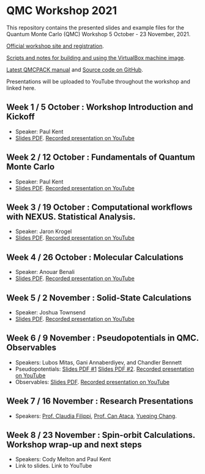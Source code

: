 # QMC Workshop 2021

This repository contains the presented slides and example files for the Quantum Monte Carlo (QMC) Workshop 5 October - 23 November, 2021. 

[Official workshop site and registration](https://qmc2021.ornl.gov/).

[Scripts and notes for building and using the VirtualBox machine image](https://github.com/QMCPACK/qmc_workshop_2021/tree/master/workshop_image).

[Latest QMCPACK manual](https://qmcpack.readthedocs.io/en/develop/) and [Source code on GitHub](https://github.com/QMCPACK/qmcpack).

Presentations will be uploaded to YouTube throughout the workshop and linked here.

## Week 1 / 5 October : Workshop Introduction and Kickoff
 * Speaker: Paul Kent
 * [Slides PDF](https://github.com/QMCPACK/qmc_workshop_2021/blob/master/week1_kickoff/week1_kickoff.pdf). [Recorded presentation on YouTube](https://www.youtube.com/watch?v=CP2NV834VfQ)
## Week 2 / 12 October : Fundamentals of Quantum Monte Carlo
 * Speaker: Paul Kent
 * [Slides PDF](https://github.com/QMCPACK/qmc_workshop_2021/blob/master/week2_qmc_introduction/week2_qmc_introduction.pdf). [Recorded presentation on YouTube](https://www.youtube.com/watch?v=aOm3ilUNNU8)
## Week 3 / 19 October : Computational workflows with NEXUS. Statistical Analysis.
 * Speaker: Jaron Krogel
 * [Slides PDF](https://github.com/QMCPACK/qmc_workshop_2021/blob/master/week3_stats_and_nexus/week3_stats_nexus_vfinal.pdf). [Recorded presentation on YouTube](https://www.youtube.com/watch?v=fpEHyQHPCuA)
## Week 4 / 26 October : Molecular Calculations
 * Speaker: Anouar Benali
 * [Slides PDF](https://github.com/QMCPACK/qmc_workshop_2021/blob/master/week4_molecules/week4_molecules.pdf). [Recorded presentation on YouTube](https://www.youtube.com/watch?v=2H_FWv8SWkY)
## Week 5 / 2 November : Solid-State Calculations
 * Speaker: Joshua Townsend
 * [Slides PDF](https://github.com/QMCPACK/qmc_workshop_2021/blob/master/week5_solids/week5_solids.pdf). [Recorded presentation on YouTube](https://www.youtube.com/watch?v=tvACybV-2gk)
## Week 6 / 9 November : Pseudopotentials in QMC. Observables
 * Speakers: Lubos Mitas, Gani Annaberdiyev, and Chandler Bennett
 * Pseudopotentials: [Slides PDF #1](https://github.com/QMCPACK/qmc_workshop_2021/blob/master/week6_pseudopotentials/01_intro_ecps/week6_intro_ecps.pdf) [Slides PDF #2](https://github.com/QMCPACK/qmc_workshop_2021/blob/master/week6_pseudopotentials/02_ccECP_slides_runs/week6_ccECPs.pdf). [Recorded presentation on YouTube](https://www.youtube.com/watch?v=xhjf3Nd--YM)
 * Observables: [Slides PDF](https://github.com/QMCPACK/qmc_workshop_2021/blob/master/week6_observables/week6_observables.pdf). [Recorded presentation on YouTube](https://www.youtube.com/watch?v=THYK9kqNry8)
## Week 7 / 16 November : Research Presentations
 * Speakers: [Prof. Claudia Filippi](https://www.utwente.nl/en/tnw/ccp/people/academic-staff/filippi/), [Prof. Can Ataca](https://physics.umbc.edu/people/faculty/ataca/), [Yueqing Chang](https://physics.illinois.edu/people/directory/profile/yueqing2). 
 ## Week 8 / 23 November : Spin-orbit Calculations. Workshop wrap-up and next steps
 * Speakers: Cody Melton and Paul Kent
 * Link to slides. Link to YouTube

